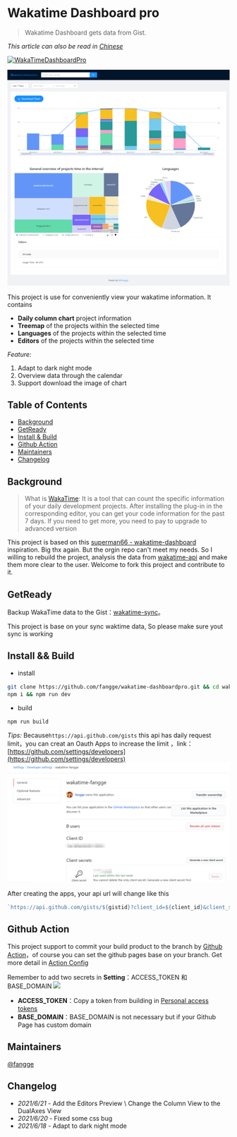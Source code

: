 # Wakatime Dashboard pro

> Wakatime Dashboard gets data from Gist.

_This article can also be read in [Chinese](README-zh.md)_

[![WakaTimeDashboardPro](https://img.shields.io/website-WakatimeDashbordPro-down-green-red/http/shields.io.svg)](https://wakatime.mrfangge.com/)

![banner](/img/banner.jpg)

This project is use for conveniently view your wakatime information. It contains

- **Daily column chart** project information
- **Treemap** of the projects within the selected time
- **Languages** of the projects within the selected time
- **Editors** of the projects within the selected time


*Feature:*
1. Adapt to dark night mode
2. Overview data through the calendar
3. Support download the image of chart

## Table of Contents

- [Background](#background)
- [GetReady](#getready)
- [Install & Build](#install--build)
- [Github Action](#githubaction)
- [Maintainers](#maintainers)
- [Changelog](#changelog)

## Background

> What is [WakaTime](https://wakatime.com/): It is a tool that can count the specific information of your daily development projects. After installing the plug-in in the corresponding editor, you can get your code information for the past 7 days. If you need to get more, you need to pay to upgrade to advanced version

This project is based on this [superman66 - wakatime-dashboard](https://github.com/superman66/wakatime-dashboard) inspiration. Big thx again. But the orgin repo can't meet my needs. So I willing to rebuild the project, analysis the data from [wakatime-api](https://wakatime.com/developers) and make them more clear to the user. Welcome to fork this project and contribute to it.

## GetReady

Backup WakaTime data to the Gist：[wakatime-sync](https://github.com/superman66/wakatime-sync)。

This project is base on your sync waktime data, So please make sure yout sync is working

## Install && Build

- install
```bash
git clone https://github.com/fangge/wakatime-dashboardpro.git && cd wakatime-dashboardv2
npm i && npm run dev
```
-  build
```bash
npm run build
```

*Tips:* Because``https://api.github.com/gists`` this api has daily request limit，you can creat an Oauth Apps to increase the limit ，link：[https://github.com/settings/developers](https://github.com/settings/developers)
![创建](/img/secres.png)

After creating the apps, your api url will change like this

```javascript
`https://api.github.com/gists/${gistid}?client_id=${client_id}&client_secret={$client_secret}`;
```


## Github Action
This project support to commit your build product to the branch by [Github Action](https://docs.github.com/en/actions)，of course you can set the github pages base on your branch. Get more detail in [Action Config](https://github.com/fangge/wakatime-dashboard-pro/blob/source/.github/workflows/main.yml)

Remember to add two secrets in **Setting**：ACCESS_TOKEN 和 BASE_DOMAIN
![](https://diy-assets.msstatic.com/mrfangge/sc2.jpg)
- **ACCESS_TOKEN**：Copy a  token from building in [Personal access tokens](https://github.com/settings/tokens) 
- **BASE_DOMAIN**：BASE_DOMAIN is not necessary but if your Github Page has custom domain


## Maintainers

[@fangge](https://github.com/fangge)

## Changelog

 - *2021/6/21* - Add the Editors Preview \ Change the Column View to the DualAxes View
 - *2021/6/20* - Fixed some css bug
 - *2021/6/18* - Adapt to dark night mode
